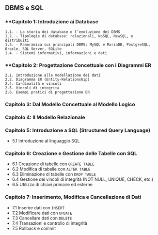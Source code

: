 ## DBMS e SQL

### **Capitolo 1: **Introduzione ai Database**
    1.1. - La storia dei database e l’evoluzione dei DBMS
    1.2. - Tipologie di database: relazionali, NoSQL, NewSQL, e distribuiti
    1.3. - Panoramica sui principali DBMS: MySQL e MariaDB, PostgreSQL, Oracle, SQL Server, SQLite
    1.4. - Sistemi informativi, informazioni e dati

### **Capitolo 2: **Progettazione Concettuale con i Diagrammi ER**
    2.1. Introduzione alla modellazione dei dati
    2.2. Diagramma ER (Entity-Relationship)
    2.4. Cardinalità e vincoli
    2.5. Vincoli di integrità
    2.6. Esempi pratici di progettazione ER

### **Capitolo 3: Dal Modello Concettuale al Modello Logico**

### **Capitolo 4: Il Modello Relazionale**

### **Capitolo 5: Introduzione a SQL (Structured Query Language)**
- 5.1 Introduzione al linguaggio SQL

### **Capitolo 6: Creazione e Gestione delle Tabelle con SQL**
- 6.1 Creazione di tabelle con `CREATE TABLE`
- 6.2 Modifica di tabelle con `ALTER TABLE`
- 6.3 Eliminazione di tabelle con `DROP TABLE`
- 6.4 Gestione dei vincoli di integrità (NOT NULL, UNIQUE, CHECK, etc.)
- 6.5 Utilizzo di chiavi primarie ed esterne

### **Capitolo 7: Inserimento, Modifica e Cancellazione di Dati**
- 7.1 Inserire dati con `INSERT`
- 7.2 Modificare dati con `UPDATE`
- 7.3 Cancellare dati con `DELETE`
- 7.4 Transazioni e controllo di integrità
- 7.5 Rollback e commit